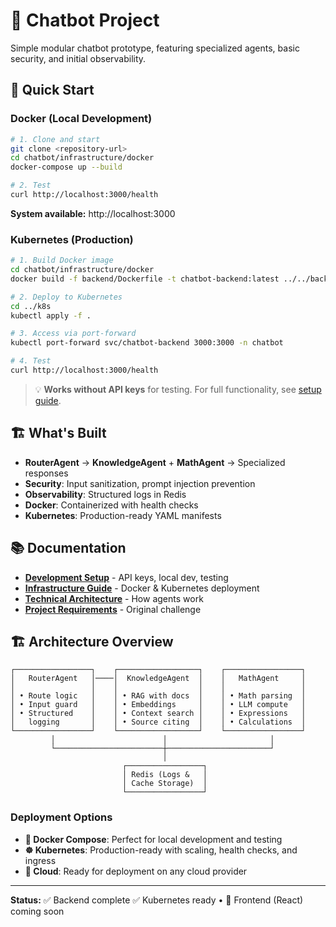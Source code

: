 # 🤖 Chatbot Project

Simple modular chatbot prototype, featuring specialized agents, basic security, and initial observability.

## 🚀 Quick Start

### Docker (Local Development)

```bash
# 1. Clone and start
git clone <repository-url>
cd chatbot/infrastructure/docker
docker-compose up --build

# 2. Test
curl http://localhost:3000/health
```

**System available:** http://localhost:3000

### Kubernetes (Production)

```bash
# 1. Build Docker image
cd chatbot/infrastructure/docker
docker build -f backend/Dockerfile -t chatbot-backend:latest ../../backend

# 2. Deploy to Kubernetes
cd ../k8s
kubectl apply -f .

# 3. Access via port-forward
kubectl port-forward svc/chatbot-backend 3000:3000 -n chatbot

# 4. Test
curl http://localhost:3000/health
```

> 💡 **Works without API keys** for testing. For full functionality, see [setup guide](./backend/README.md).

## 🏗️ What's Built

- **RouterAgent** → **KnowledgeAgent** + **MathAgent** → Specialized responses
- **Security**: Input sanitization, prompt injection prevention  
- **Observability**: Structured logs in Redis
- **Docker**: Containerized with health checks
- **Kubernetes**: Production-ready YAML manifests

## 📚 Documentation

- **[Development Setup](./backend/README.md)** - API keys, local dev, testing
- **[Infrastructure Guide](./infrastructure/README.md)** - Docker & Kubernetes deployment
- **[Technical Architecture](./backend/docs/README.md)** - How agents work
- **[Project Requirements](./docs/challenge.md)** - Original challenge

## 🏗️ Architecture Overview

```
┌─────────────────┐    ┌──────────────────┐    ┌─────────────────┐
│   RouterAgent   │────│  KnowledgeAgent  │    │   MathAgent     │
│                 │    │                  │    │                 │
│ • Route logic   │    │ • RAG with docs  │    │ • Math parsing  │
│ • Input guard   │    │ • Embeddings     │    │ • LLM compute   │
│ • Structured    │    │ • Context search │    │ • Expressions   │
│   logging       │    │ • Source citing  │    │ • Calculations  │
└─────────────────┘    └──────────────────┘    └─────────────────┘
         │                        │                       │
         └────────────────────────┼───────────────────────┘
                                  │
                         ┌─────────────────┐
                         │ Redis (Logs &   │
                         │ Cache Storage)  │
                         └─────────────────┘
```

### Deployment Options

- **🐳 Docker Compose**: Perfect for local development and testing
- **☸️ Kubernetes**: Production-ready with scaling, health checks, and ingress
- **🚀 Cloud**: Ready for deployment on any cloud provider

---
**Status:** ✅ Backend complete ✅ Kubernetes ready • 🚧 Frontend (React) coming soon 

